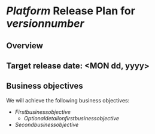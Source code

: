 # $Platform$ Release Plan for $version number$

## Overview

## Target release date: <MON dd, yyyy>

## Business objectives

We will achieve the following business objectives:

* $First business objective$
  * $Optional detail on first business objective$
* $Second business objective$
